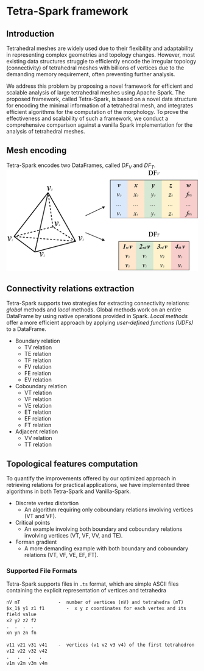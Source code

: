 # Tetra-Spark framework

## Introduction
Tetrahedral meshes are widely used due to their flexibility and adaptability in representing complex geometries and topology changes. However, most existing data structures struggle to efficiently encode the irregular topology (connectivity) of tetrahedral meshes with billions of vertices due to the demanding memory requirement, often preventing further analysis.

We address this problem by proposing a novel framework for efficient and scalable analysis of large tetrahedral meshes using Apache Spark. The proposed framework, called Tetra-Spark, is based on a novel data structure for encoding the minimal information of a tetrahedral mesh, and integrates efficient algorithms for the computation of the morphology. To prove the effectiveness and scalability of such a framework, we conduct a comprehensive comparison against a vanilla Spark implementation for the analysis of tetrahedral meshes.

## Mesh encoding
Tetra-Spark encodes two DataFrames, called $DF_V$ and $DF_T$.
![DataFrames to encode a tetrahedral mesh](images/Tetra_Spark_DataFrames.png)

## Connectivity relations extraction
Tetra-Spark supports two strategies for extracting connectivity relations: *global* methods and *local* methods. Global methods work on an entire DataFrame by using native operations provided in Spark. *Local methods* offer a more efficient approach by applying *user-defined functions (UDFs)* to a DataFrame.

+ Boundary relation
  * TV relation
  * TE relation
  * TF relation
  * FV relation
  * FE relation
  * EV relation
+ Coboundary relation
  * VT relation
  * VF relation
  * VE relation
  * ET relation
  * EF relation
  * FT relation
+ Adjacent relation
  * VV relation
  * TT relation
 
## Topological features computation
To quantify the improvements offered by our optimized approach in retrieving relations for practical applications, we have implemented three algorithms in both Tetra-Spark and Vanilla-Spark.
+ Discrete vertex distortion
  - An algorithm requiring only coboundary relations involving vertices (VT and VF).
+ Critical points
  - An example involving both boundary and coboundary relations involving vertices (VT, VF, VV, and TE).
+ Forman gradient
  - A more demanding example with both boundary and coboundary relations (VT, VF, VE, EF, FT).

### Supported File Formats ###

Tetra-Spark supports files in `.ts` format, which are simple ASCII files containing the explicit representation of vertices and tetrahedra
```
nV mT              -  number of vertices (nV) and tetrahedra (mT)
$x_1$ y1 z1 f1        -  x y z coordinates for each vertex and its field value
x2 y2 z2 f2
.  .  .  .
xn yn zn fn

v11 v21 v31 v41    -  vertices (v1 v2 v3 v4) of the first tetrahedron
v12 v22 v32 v42
.   .   .   .
v1m v2m v3m v4m

